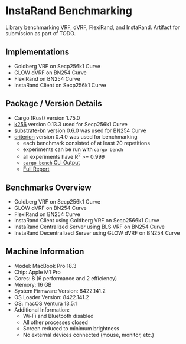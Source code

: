 # InstaRand Benchmarking
Library benchmarking VRF, dVRF, FlexiRand, and InstaRand.
Artifact for submission as part of TODO.
## Implementations
- Goldberg VRF on Secp256k1 Curve
- GLOW dVRF on BN254 Curve
- FlexiRand on BN254 Curve
- InstaRand Client on Secp256k1 Curve
## Package / Version Details
- Cargo (Rust) version 1.75.0
- [k256](https://crates.io/crates/k256) version 0.13.3 used for Secp256k1 Curve
- [substrate-bn](https://crates.io/crates/substrate-bn) version 0.6.0 was used for BN254 Curve
- [criterion](https://crates.io/crates/criterion/0.5.1/dependencies) version 0.4.0 was used for benchmarking
  - each benchmark consisted of at least 20 repetitions
  - experiments can be run with `cargo bench`
  - all experiments have R<sup>2</sup> >= 0.999
  - [`cargo bench` CLI Output](./benches/cli_benchmark_output.pdf)
  - [Full Report](./benches/report.zip)
## Benchmarks Overview
- Goldberg VRF on Secp256k1 Curve
- GLOW dVRF on BN254 Curve
- FlexiRand on BN254 Curve
- InstaRand Client using Goldberg VRF on Secp2566k1 Curve
- InstaRand Centralized Server using BLS VRF on BN254 Curve
- InstaRand Decentralized Server using GLOW dVRF on BN254 Curve
## Machine Information
- Model: MacBook Pro 18.3
- Chip: Apple M1 Pro
- Cores: 8 (6 performance and 2 efficiency)
- Memory: 16 GB
- System Firmware Version: 8422.141.2
- OS Loader Version: 8422.141.2
- OS: macOS Ventura 13.5.1
- Additional Information:
  - Wi-Fi and Bluetooth disabled
  - All other processes closed
  - Screen reduced to minimum brightness
  - No external devices connected (mouse, monitor, etc.)